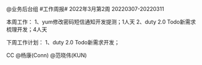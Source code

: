 @业务后台组 #工作周报#
2022年3月第2周 20220307-20220311

本周工作：
1、yum修改密码短信通知开发提测；1人天
2、duty 2.0 Todo新需求梳理开发；4人天

下周工作计划：
1、duty 2.0 Todo新需求开发；

CC @杨康(Conn) @范晓伟(KUN)